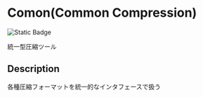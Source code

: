 # Comon(Common Compression)
![Static Badge](https://img.shields.io/badge/License-MIT-blue)

統一型圧縮ツール
## Description
各種圧縮フォーマットを統一的なインタフェースで扱う

